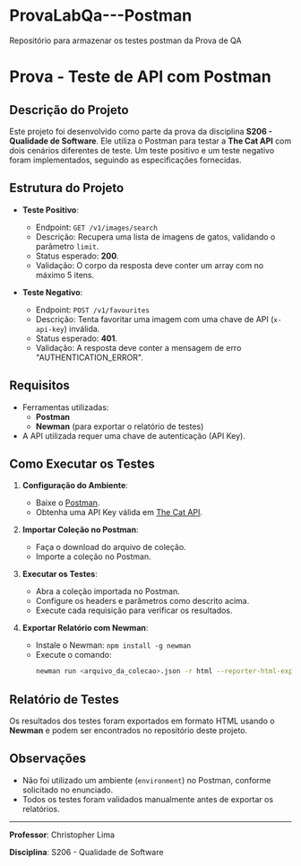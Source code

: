 # ProvaLabQa---Postman
Repositório para armazenar os testes postman da Prova de QA

# Prova - Teste de API com Postman

## Descrição do Projeto
Este projeto foi desenvolvido como parte da prova da disciplina **S206 - Qualidade de Software**. Ele utiliza o Postman para testar a **The Cat API** com dois cenários diferentes de teste. Um teste positivo e um teste negativo foram implementados, seguindo as especificações fornecidas.

## Estrutura do Projeto
- **Teste Positivo**: 
  - Endpoint: `GET /v1/images/search`
  - Descrição: Recupera uma lista de imagens de gatos, validando o parâmetro `limit`.
  - Status esperado: **200**.
  - Validação: O corpo da resposta deve conter um array com no máximo 5 itens.

- **Teste Negativo**:
  - Endpoint: `POST /v1/favourites`
  - Descrição: Tenta favoritar uma imagem com uma chave de API (`x-api-key`) inválida.
  - Status esperado: **401**.
  - Validação: A resposta deve conter a mensagem de erro "AUTHENTICATION_ERROR".

## Requisitos
- Ferramentas utilizadas:
  - **Postman**
  - **Newman** (para exportar o relatório de testes)
- A API utilizada requer uma chave de autenticação (API Key).

## Como Executar os Testes
1. **Configuração do Ambiente**:
   - Baixe o [Postman](https://www.postman.com/downloads/).
   - Obtenha uma API Key válida em [The Cat API](https://thecatapi.com/).

2. **Importar Coleção no Postman**:
   - Faça o download do arquivo de coleção.
   - Importe a coleção no Postman.

3. **Executar os Testes**:
   - Abra a coleção importada no Postman.
   - Configure os headers e parâmetros como descrito acima.
   - Execute cada requisição para verificar os resultados.

4. **Exportar Relatório com Newman**:
   - Instale o Newman: `npm install -g newman`
   - Execute o comando:
     ```bash
     newman run <arquivo_da_colecao>.json -r html --reporter-html-export <nome_do_relatorio>.html
     ```

## Relatório de Testes
Os resultados dos testes foram exportados em formato HTML usando o **Newman** e podem ser encontrados no repositório deste projeto.

## Observações
- Não foi utilizado um ambiente (`environment`) no Postman, conforme solicitado no enunciado.
- Todos os testes foram validados manualmente antes de exportar os relatórios.

---

**Professor**: Christopher Lima

**Disciplina**: S206 - Qualidade de Software

